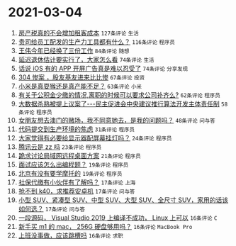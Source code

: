 # 2021-03-04

1. [房产税真的不会增加租客成本](https://www.v2ex.com/t/758303) `127条评论` `生活`
1. [贵司给员工配发的生产力工具都有什么？](https://www.v2ex.com/t/758347) `116条评论` `程序员`
1. [王伟今年已经换了三份工作](https://www.v2ex.com/t/758236) `84条评论` `随想`
1. [延迟退休估计要实行了，大家怎么看](https://www.v2ex.com/t/758335) `74条评论` `生活`
1. [话说 iOS 有的 APP 开屏广告真是难以忍受了](https://www.v2ex.com/t/758249) `74条评论` `分享发现`
1. [304 惨案 ，股友基友进来比比惨](https://www.v2ex.com/t/758341) `67条评论` `投资`
1. [小米是真耍猴还是真产能不足？](https://www.v2ex.com/t/758414) `63条评论` `小米`
1. [有关于公积金少缴的情况,离职的时候可以要求公司补齐么?](https://www.v2ex.com/t/758294) `62条评论` `程序员`
1. [大数据杀熟被提上议案了---民主促进会中央建议推行算法开发主体责任制](https://www.v2ex.com/t/758272) `58条评论` `程序员`
1. [女朋友想去澳门的赌场，我不同意她去，是我的问题吗？](https://www.v2ex.com/t/758504) `48条评论` `问与答`
1. [代码提交到生产环境的焦虑](https://www.v2ex.com/t/758327) `31条评论` `程序员`
1. [大家觉得有必要给显示器配屏幕挂灯吗？](https://www.v2ex.com/t/758476) `24条评论` `程序员`
1. [腾讯云是 zz 吗](https://www.v2ex.com/t/758268) `23条评论` `程序员`
1. [跪求讨论局域网远程桌面方案](https://www.v2ex.com/t/758326) `21条评论` `程序员`
1. [面试应该怎么出编程题？](https://www.v2ex.com/t/758488) `19条评论` `程序员`
1. [北京有没有要学摩托的](https://www.v2ex.com/t/758481) `19条评论` `程序员`
1. [社保代缴有小伙伴有了解吗？](https://www.v2ex.com/t/758505) `17条评论` `上海`
1. [抢不到 k40，求推荐安卓机](https://www.v2ex.com/t/758316) `17条评论` `问与答`
1. [小型 SUV、紧凑型 SUV、中型 SUV、大型 SUV、全尺寸 SUV，家用的话该如何选？](https://www.v2ex.com/t/758251) `17条评论` `问与答`
1. [一段源码， Visual Studio 2019 上编译不成功， Linux 上可以](https://www.v2ex.com/t/758288) `16条评论` `C`
1. [新手买 m1 的 mac， 256G 硬盘够用吗？](https://www.v2ex.com/t/758263) `16条评论` `MacBook Pro`
1. [上班没事做，应该跳槽吗](https://www.v2ex.com/t/758259) `16条评论` `求职`

